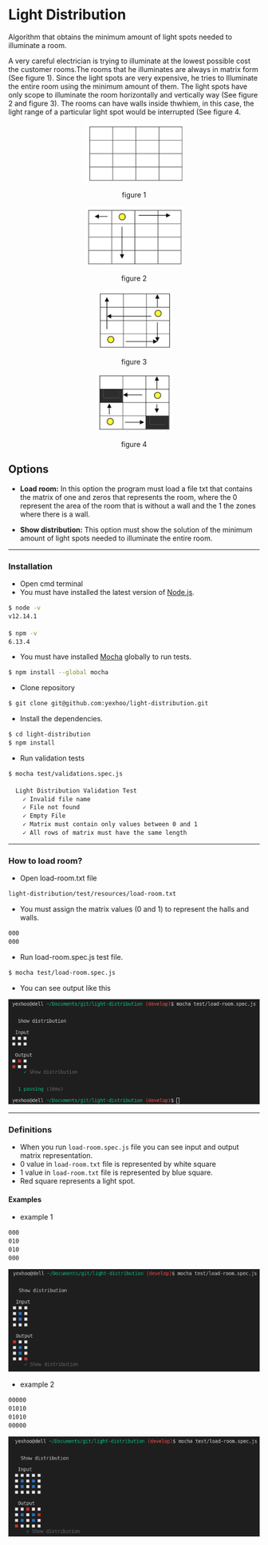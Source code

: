 # Light Distribution

Algorithm that obtains the minimum amount of light spots needed to illuminate a room.

A very careful electrician is trying to illuminate at the lowest possible cost the customer rooms.The rooms that he illuminates are always in matrix form (See figure 1). Since the light spots are very expensive, he tries to Illuminate the entire room using the minimum amount of them. The light spots have only scope to illuminate the room horizontally and vertically way (See figure 2 and figure 3). The rooms can have walls inside thwhiem, in this case, the light range of a particular light spot would be interrupted (See figure 4.

<p align="center"><img src="resources/figure1.png"><p align="center">figure 1</p></p>
<p align="center"><img src="resources/figure2.png"><p align="center">figure 2</p></p>
<p align="center"><img src="resources/figure3.png"><p align="center">figure 3</p></p>
<p align="center"><img src="resources/figure4.png"><p align="center">figure 4</p></p>

## Options

* **Load room:** In this option the program must load a file
txt that contains the matrix of one and zeros that represents the room, where
the 0 represent the area of ​​the room that is without a wall and the 1 the zones
where there is a wall.

* **Show distribution:** This option
must show the solution of the minimum amount of light spots needed to illuminate the entire room.

***

### Installation

* Open cmd terminal
* You must have installed the latest version of [Node.js](https://nodejs.org/en/).

```sh
$ node -v
v12.14.1

$ npm -v
6.13.4
```

* You must have installed [Mocha](https://mochajs.org/) globally to run tests.

```sh
$ npm install --global mocha
```

* Clone repository

```sh
$ git clone git@github.com:yexhoo/light-distribution.git
```

* Install the dependencies.

```sh
$ cd light-distribution
$ npm install
```

* Run validation tests
```sh
$ mocha test/validations.spec.js

  Light Distribution Validation Test
    ✓ Invalid file name
    ✓ File not found
    ✓ Empty File
    ✓ Matrix must contain only values between 0 and 1
    ✓ All rows of matrix must have the same length
```
***
### How to load room?

* Open load-room.txt file 
```sh  
light-distribution/test/resources/load-room.txt
```
* You must assign the matrix values (0 and 1) to represent the halls and walls.
```sh  
000
000
```

* Run load-room.spec.js test file.
```sh  
$ mocha test/load-room.spec.js
```

* You can see output like this
<p align="center"><img src="resources/load-room-1.png"><p align="center"></p>

***
### Definitions

* When you run ```load-room.spec.js``` file you can see input and output matrix representation.
* 0 value in ```load-room.txt``` file 
is represented by white square
* 1 value in ```load-room.txt``` file 
is represented by blue square.
* Red square represents a light spot.


#### Examples

* example 1
```sh  
000
010
010
000
```
<p align="center"><img src="resources/example-1.png"><p align="center"></p>

* example 2
```sh  
00000
01010
01010
00000
```
<p align="center"><img src="resources/example-2.png"><p align="center"></p>
